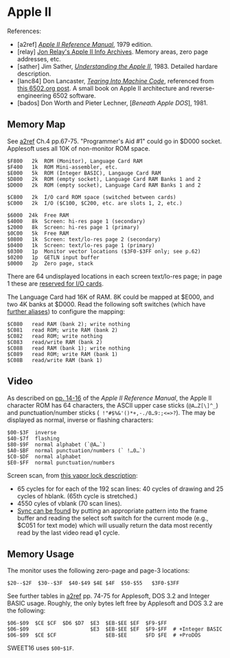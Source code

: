 Apple II
========

References:
- \[a2ref] [_Apple II Reference Manual_][a2ref], 1979 edition.
- \[relay] [Jon Relay's Apple II Info Archives][relay]. Memory areas,
  zero page addresses, etc.
- \[sather] Jim Sather, [_Understanding the Apple II_][sather], 1983.
  Detailed hardare description.
- \[lanc84] Don Lancaster, [_Tearing Into Machine Code_][lanc84],
  referenced from [this 6502.org post][p67532]. A small book on Apple
  II architecture and reverse-engineering 6502 software.
- \[bados] Don Worth and Pieter Lechner, [_Beneath Apple DOS_], 1981.


Memory Map
----------

See [a2ref] Ch.4 pp.67-75. "Programmer's Aid #1" could go in $D000
socket. Applesoft uses all 10K of non-monitor ROM space.

    $F800   2k  ROM (Monitor), Language Card RAM
    $F400   1k  ROM Mini-assembler, etc.
    $E000   5k  ROM (Integer BASIC), Langauge Card RAM
    $D800   2k  ROM (empty socket), Language Card RAM Banks 1 and 2
    $D000   2k  ROM (empty socket), Language Card RAM Banks 1 and 2

    $C800   2k  I/O card ROM space (switched between cards)
    $C000   2k  I/O ($C100, $C200, etc. are slots 1, 2, etc.)

    $6000  24k  Free RAM
    $4000   8k  Screen: hi-res page 1 (secondary)
    $2000   8k  Screen: hi-res page 1 (primary)
    $0C00   5k  Free RAM
    $0800   1k  Screen: text/lo-res page 2 (secondary)
    $0400   1k  Screen: text/lo-res page 1 (primary)
    $0300   1p  Monitor vector locations ($3F0-$3FF only; see p.62)
    $0200   1p  GETLN input buffer
    $0000   2p  Zero page, stack

There are 64 undisplayed locations in each screen text/lo-res page; in
page 1 these are [reserved for I/O cards][jr-screenholes].

The Language Card had 16K of RAM. 8K could be mapped at $E000, and two
4K banks at $D000. Read the following soft switches (which have
[further aliases][relay-io]) to configure the mapping:

    $C080   read RAM (bank 2); write nothing
    $C081   read ROM; write RAM (bank 2)
    $C082   read ROM; write nothing
    $C083   read/write RAM (bank 2)
    $C088   read RAM (bank 1); write nothing
    $C089   read ROM; write RAM (bank 1)
    $C08B   read/write RAM (bank 1)


Video
-----

As described on [pp. 14-16][a2ref-14] of the _Apple II Reference Manual_,
the Apple II character ROM has 64 characters, the ASCII upper case sticks
(`@A…Z[\]^_`) and punctuation/number sticks (` !"#$%&'()*+,-./0…9:;<=>?`).
The may be displayed as normal, inverse or flashing characters:

    $00-$3F  inverse
    $40-$7f  flashing
    $80-$9F  normal alphabet (`@A…`)
    $A0-$BF  normal punctuation/numbers (` !…0…`)
    $C0-$DF  normal alphabet
    $E0-$FF  normal punctuation/numbers

Screen scan, from [this vapor lock description][vapor]:
- 65 cycles for for each of the 192 scan lines: 40 cycles of drawing
  and 25 cycles of hblank. (65th cycle is stretched.)
- 4550 cyles of vblank (70 scan lines).
- [Sync can be found][rcse 14027] by putting an appropriate pattern
  into the frame buffer and reading the select soft switch for the
  current mode (e.g., $C051 for text mode) which will usually return
  the data most recently read by the last video read φ1 cycle.


Memory Usage
------------

The monitor uses the following zero-page and page-3 locations:

    $20--$2F  $30--$3F  $40-$49 $4E $4F  $50-$55   $3F0-$3FF

See further tables in [a2ref] pp. 74-75 for Applesoft, DOS 3.2 and
Integer BASIC usage. Roughly, the only bytes left free by Applesoft
and DOS 3.2 are the following:

    $06-$09  $CE $CF  $D6 $D7  $E3  $EB-$EE $EF  $F9-$FF
    $06-$09                    $E3  $EB-$EE $EF  $F9-$FF  # +Integer BASIC
    $06-$09  $CE $CF                $EB-$EE      $FD $FE  # +ProDOS

SWEET16 uses `$00`-`$1F`.



<!-------------------------------------------------------------------->
[a2cref]: https://archive.org/details/Apple_IIc_Technical_Reference_Manual
[a2ref-14]: https://archive.org/details/Apple_II_Reference_Manual_1979_Apple/page/n24/mode/1up
[a2ref]: https://archive.org/details/Apple_II_Reference_Manual_1979_Apple
[bados]: https://archive.org/details/Beneath_Apple_DOS_OCR/page/n2/mode/1up
[jr-screenholes]: http://www.kreativekorp.com/miscpages/a2info/screenholes.shtml
[lanc84]: http://forum.6502.org/download/file.php?id=7848
[p67532]: http://forum.6502.org/viewtopic.php?f=3&t=5517&sid=f6734cd034b51b20dcd393f67a3c48fe&start=30#p67532
[rcse 14027]: https://retrocomputing.stackexchange.com/q/14027/7208
[relay-io]: https://www.kreativekorp.com/miscpages/a2info/iomemory.shtml
[relay]: https://www.kreativekorp.com/miscpages/a2info/index.shtml
[sather]: https://archive.org/details/Understanding_the_Apple_II_1983_Quality_Software/mode/1up
[vapor]: http://www.deater.net/weave/vmwprod/megademo/vapor_lock.html
